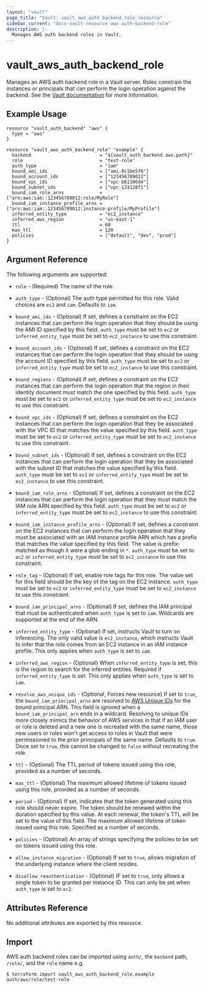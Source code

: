 ```yaml
---
layout: "vault"
page_title: "Vault: vault_aws_auth_backend_role resource"
sidebar_current: "docs-vault-resource-aws-auth-backend-role"
description: |-
  Manages AWS auth backend roles in Vault.
---
```


# vault\_aws\_auth\_backend\_role

Manages an AWS auth backend role in a Vault server. Roles constrain the
instances or principals that can perform the login operation against the
backend. See the [Vault
documentation](https://www.vaultproject.io/docs/auth/aws.html) for more
information.

## Example Usage

```hcl
resource "vault_auth_backend" "aws" {
  type = "aws"
}

resource "vault_aws_auth_backend_role" "example" {
  backend                         = "${vault_auth_backend.aws.path}"
  role                            = "test-role"
  auth_type                       = "iam"
  bound_ami_ids                   = ["ami-8c1be5f6"]
  bound_account_ids               = ["123456789012"]
  bound_vpc_ids                   = ["vpc-b61106d4"]
  bound_subnet_ids                = ["vpc-133128f1"]
  bound_iam_role_arns             = ["arn:aws:iam::123456789012:role/MyRole"]
  bound_iam_instance_profile_arns = ["arn:aws:iam::123456789012:instance-profile/MyProfile"]
  inferred_entity_type            = "ec2_instance"
  inferred_aws_region             = "us-east-1"
  ttl                             = 60
  max_ttl                         = 120
  policies                        = ["default", "dev", "prod"]
}
```

## Argument Reference

The following arguments are supported:

* `role` - (Required) The name of the role.

* `auth_type` - (Optional) The auth type permitted for this role. Valid choices
  are `ec2` and `iam`. Defaults to `iam`.

* `bound_ami_ids` - (Optional) If set, defines a constraint on the EC2 instances
  that can perform the login operation that they should be using the AMI ID
  specified by this field. `auth_type` must be set to `ec2` or
  `inferred_entity_type` must be set to `ec2_instance` to use this constraint.

* `bound_account_ids` - (Optional) If set, defines a constraint on the EC2
  instances that can perform the login operation that they should be using the
  account ID specified by this field. `auth_type` must be set to `ec2` or
  `inferred_entity_type` must be set to `ec2_instance` to use this constraint.

* `bound_regions` - (Optional) If set, defines a constraint on the EC2 instances
  that can perform the login operation that the region in their identity
  document must match the one specified by this field. `auth_type` must be set
  to `ec2` or `inferred_entity_type` must be set to `ec2_instance` to use this
  constraint.

* `bound_vpc_ids` - (Optional) If set, defines a constraint on the EC2 instances
  that can perform the login operation that they be associated with the VPC ID
  that matches the value specified by this field. `auth_type` must be set to
  `ec2` or `inferred_entity_type` must be set to `ec2_instance` to use this
  constraint.

* `bound_subnet_ids` - (Optional) If set, defines a constraint on the EC2
  instances that can perform the login operation that they be associated with
  the subnet ID that matches the value specified by this field. `auth_type`
  must be set to `ec2` or `inferred_entity_type` must be set to `ec2_instance`
  to use this constraint.

* `bound_iam_role_arns` - (Optional) If set, defines a constraint on the EC2
  instances that can perform the login operation that they must match the IAM
  role ARN specified by this field. `auth_type` must be set to `ec2` or
  `inferred_entity_type` must be set to `ec2_instance` to use this constraint.

* `bound_iam_instance_profile_arns` - (Optional) If set, defines a constraint on
  the EC2 instances that can perform the login operation that they must be
  associated with an IAM instance profile ARN which has a prefix that matches
  the value specified by this field. The value is prefix-matched as though it
  were a glob ending in `*`. `auth_type` must be set to `ec2` or
  `inferred_entity_type` must be set to `ec2_instance` to use this constraint.

* `role_tag` - (Optional) If set, enable role tags for this role. The value set
  for this field should be the key of the tag on the EC2 instance. `auth_type`
  must be set to `ec2` or `inferred_entity_type` must be set to `ec2_instance`
  to use this constraint.

* `bound_iam_principal_arns` - (Optional) If set, defines the IAM principal that
  must be authenticated when `auth_type` is set to `iam`. Wildcards are
  supported at the end of the ARN.

* `inferred_entity_type` - (Optional) If set, instructs Vault to turn on
  inferencing. The only valid value is `ec2_instance`, which instructs Vault to
  infer that the role comes from an EC2 instance in an IAM instance profile.
  This only applies when `auth_type` is set to `iam`.

* `inferred_aws_region` - (Optional) When `inferred_entity_type` is set, this
  is the region to search for the inferred entities. Required if
  `inferred_entity_type` is set. This only applies when `auth_type` is set to
  `iam`.

* `resolve_aws_unique_ids` - (Optional, Forces new resource) If set to `true`, the
  `bound_iam_principal_arns` are resolved to [AWS Unique
  IDs](http://docs.aws.amazon.com/IAM/latest/UserGuide/reference_identifiers.html#identifiers-unique-ids)
  for the bound principal ARN. This field is ignored when a
  `bound_iam_principal_arn` ends in a wildcard. Resolving to unique IDs more
  closely mimics the behavior of AWS services in that if an IAM user or role is
  deleted and a new one is recreated with the same name, those new users or
  roles won't get access to roles in Vault that were permissioned to the prior
  principals of the same name. Defaults to `true`.
  Once set to `true`, this cannot be changed to `false` without recreating the role.

* `ttl` - (Optional) The TTL period of tokens issued using this role, provided
  as a number of seconds.

* `max_ttl` - (Optional) The maximum allowed lifetime of tokens issued using
  this role, provided as a number of seconds.

* `period` - (Optional) If set, indicates that the token generated using this
  role should never expire. The token should be renewed within the duration
  specified by this value. At each renewal, the token's TTL will be set to the
  value of this field. The maximum allowed lifetime of token issued using this
  role. Specified as a number of seconds.

* `policies` - (Optional) An array of strings specifying the policies to be set
  on tokens issued using this role.

* `allow_instance_migration` - (Optional) If set to `true`, allows migration of
  the underlying instance where the client resides.

* `disallow_reauthentication` - (Optional) IF set to `true`, only allows a
  single token to be granted per instance ID. This can only be set when
  `auth_type` is set to `ec2`.

## Attributes Reference

No additional attributes are exported by this resource.

## Import

AWS auth backend roles can be imported using `auth/`, the `backend` path, `/role/`, and the `role` name e.g.

```
$ terraform import vault_aws_auth_backend_role.example auth/aws/role/test-role
```
